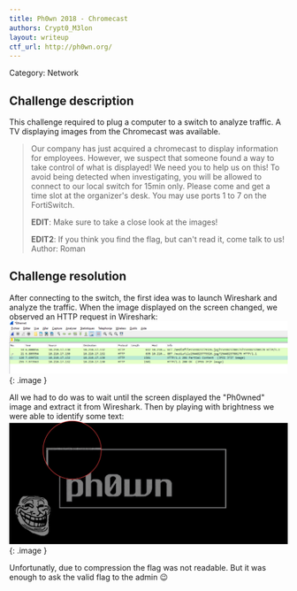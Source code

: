 ```yaml
---
title: Ph0wn 2018 - Chromecast
authors: Crypt0_M3lon
layout: writeup
ctf_url: http://ph0wn.org/
---
```

Category: Network

## Challenge description
This challenge required to plug a computer to a switch to analyze traffic. A TV displaying images from the Chromecast was available.

> Our company has just acquired a chromecast to display information for employees. However, we suspect that someone found a way to take control of what is displayed! We need you to help us on this! To avoid being detected when investigating, you will be allowed to connect to our local switch for 15min only. Please come and get a time slot at the organizer's desk. You may use ports 1 to 7 on the FortiSwitch. 
>
> **EDIT**: Make sure to take a close look at the images! 
>
> **EDIT2**: If you think you find the flag, but can't read it, come talk to us! Author: Roman

## Challenge resolution
After connecting to the switch, the first idea was to launch Wireshark and analyze the traffic. When the image displayed on the screen changed, we observed an HTTP request in Wireshark:
![](/assets/ph0wn-chromecast-wireshark.png){: .image }

All we had to do was to wait until the screen displayed the "Ph0wned" image and extract it from Wireshark. Then by playing with brightness we were able to identify some text:
![](/assets/ph0wn-chromecast-flag.png){: .image }

Unfortunatly, due to compression the flag was not readable. But it was enough to ask the valid flag to the admin :wink:
